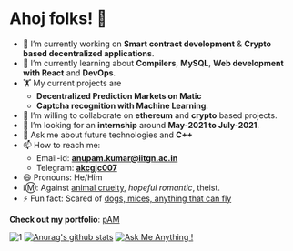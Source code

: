 # Ahoj folks! 👋
- 🔭 I’m currently working on <b>Smart contract development</b> & <b>Crypto based decentralized applications</b>.
- 🌱 I’m currently learning about <b>Compilers</b>, <b>MySQL</b>, <b>Web development with React</b> and <b>DevOps</b>.
- 🏋️ My current projects are 
  - <b>Decentralized Prediction Markets on Matic</b>
  - <b>Captcha recognition with Machine Learning</b>.
- 👯 I’m willing to collaborate on <b>ethereum</b> and <b>crypto</b> based projects.
- 🤔 I’m looking for an <b>internship</b> around <b>May-2021 to July-2021</b>.
- 💬 Ask me about future technologies and <b>C++</b>
- 📫 How to reach me:
  - Email-id: [**anupam.kumar@iitgn.ac.in**](mailto:anupam.kumar@iitgn.ac.in)
  - Telegram: [**akcgjc007**](https://t.me/akcgjc007)
- 😄 Pronouns: He/Him
- ℹ️Ⓜ️: Against <ins>animal cruelty</ins>, <i>hopeful romantic</i>, theist. 
- ⚡ Fun fact: Scared of <ins>dogs, mices, anything that can fly</ins>

<b>Check out my portfolio</b>: [pAM](http://akcgjc007.github.io/)

![1](https://github-readme-stats.vercel.app/api/top-langs/?username=akcgjc007&theme=blue-green)
[![Anurag's github stats](https://github-readme-stats.vercel.app/api?username=akcgjc007&theme=blue-green)](https://github.com/akcgjc007)
[![Ask Me Anything !](https://img.shields.io/badge/Ask%20me-anything-1abc9c.svg)](https://github.com/akcgjc007)
